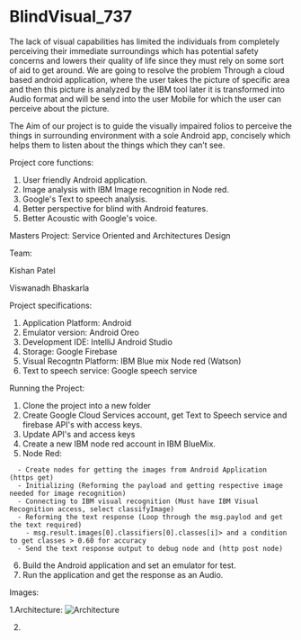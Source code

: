 # BlindVisual_737

The lack of visual capabilities has limited the individuals from completely perceiving their immediate surroundings which has potential safety concerns and lowers their quality of life since they must rely on some sort of aid to get around. We are going to resolve the problem Through a cloud based android application, where the user takes the picture of specific area and then this picture is analyzed by the IBM tool later it is transformed into Audio format and will be send into the user Mobile for which the user can perceive about the picture.

<!---------------------------------------------------------------------->

The Aim of our project is to guide the visually impaired folios to perceive the things in surrounding environment with a sole Android app, concisely which helps them to listen about the things which they can’t see. 

<!---------------------------------------------------------------------->

Project core functions:

1. User friendly Android application.
2. Image analysis with IBM Image recognition in Node red. 
3. Google's Text to speech analysis. 
4. Better perspective for blind with Android features.
5. Better Acoustic with Google's voice.

Masters Project:
Service Oriented and Architectures Design

Team:
<!----------------->
Kishan Patel
<!----------------->
Viswanadh Bhaskarla

Project specifications:
  1. Application Platform:     Android
  2. Emulator version:         Android Oreo
  3. Development IDE:          IntelliJ Android Studio
  4. Storage:                  Google Firebase
  5. Visual Recogntn Platform: IBM Blue mix Node red (Watson)
  6. Text to speech service:   Google speech service
  
Running the Project:
  1. Clone the project into a new folder
  2. Create Google Cloud Services account, get Text to Speech service and firebase API's with access keys.
  3. Update API's and access keys
  4. Create a new IBM node red account in IBM BlueMix. 
  5. Node Red: 
  <!------------------------------------------------------------------------------------------------------->
      - Create nodes for getting the images from Android Application (https get)
      - Initializing (Reforming the payload and getting respective image needed for image recognition)
      - Connecting to IBM visual recognition (Must have IBM Visual Recognition access, select classifyImage)
      - Reforming the text response (Loop through the msg.paylod and get the text required)
        - msg.result.images[0].classifiers[0].classes[i]> and a condition to get classes > 0.60 for accuracy
      - Send the text response output to debug node and (http post node)
  6. Build the Android application and set an emulator for test.
  7. Run the application and get the response as an Audio.
  
Images:

1.Architecture:
![Architecture](https://user-images.githubusercontent.com/6322818/79527378-c704d600-80aa-11ea-92f7-42ef390dcaa2.jpg)

2.
